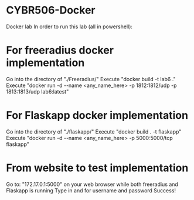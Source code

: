 # CYBR506-Docker
Docker lab
In order to run this lab (all in powershell):

# For freeradius docker implementation
Go into the directory of "./Freeradius/"
Execute "docker build -t lab6 ."
Execute "docker run -d --name <any_name_here> -p 1812:1812/udp -p 1813:1813/udp lab6:latest"

# For Flaskapp docker implementation
Go into the directory of "./flaskapp/"
Execute "docker build . -t flaskapp"
Execute "docker run -d --name <any_name_here> -p 5000:5000/tcp flaskapp"

# From website to test implementation
Go to: "172.17.0.1:5000" on your web browser while both freeradius and Flaskapp is running
Type in <yourusername> and <yourpassword> for username and password
Success!
